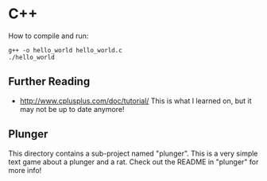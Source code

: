 # C++

How to compile and run:

    g++ -o hello_world hello_world.c
    ./hello_world

## Further Reading

* http://www.cplusplus.com/doc/tutorial/
  This is what I learned on, but it may not be up to date anymore!

## Plunger

This directory contains a sub-project named "plunger". This is a very simple
text game about a plunger and a rat. Check out the README in "plunger" for more
info!
